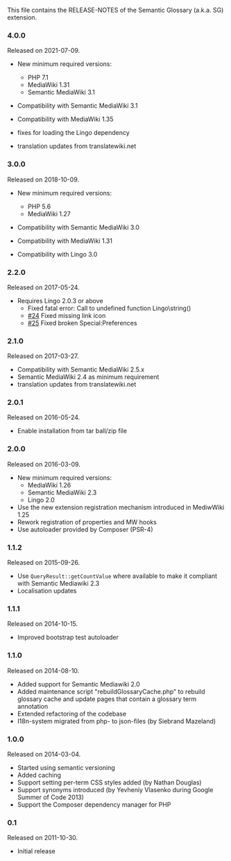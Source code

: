 This file contains the RELEASE-NOTES of the Semantic Glossary (a.k.a. SG) extension.

### 4.0.0

Released on 2021-07-09.

* New minimum required versions:
	* PHP 7.1
	* MediaWiki 1.31
	* Semantic MediaWiki 3.1

* Compatibility with Semantic MediaWiki 3.1
* Compatibility with MediaWiki 1.35

* fixes for loading the Lingo dependency
* translation updates from translatewiki.net

### 3.0.0

Released on 2018-10-09.

* New minimum required versions:
	* PHP 5.6
	* MediaWiki 1.27

* Compatibility with Semantic MediaWiki 3.0
* Compatibility with MediaWiki 1.31
* Compatibility with Lingo 3.0

### 2.2.0

Released on 2017-05-24.

* Requires Lingo 2.0.3 or above
	* Fixed fatal error: Call to undefined function Lingo\string()
	* [#24](https://github.com/SemanticMediaWiki/SemanticGlossary/issues/24) Fixed missing link icon
	* [#25](https://github.com/SemanticMediaWiki/SemanticGlossary/issues/25) Fixed broken Special:Preferences

### 2.1.0

Released on 2017-03-27.

* Compatibility with Semantic MediaWiki 2.5.x
* Semantic MediaWiki 2.4 as minimum requirement
* translation updates from translatewiki.net

### 2.0.1

Released on 2016-05-24.

* Enable installation from tar ball/zip file

### 2.0.0

Released on 2016-03-09.

* New minimum required versions:
	* MediaWiki 1.26
	* Semantic MediaWiki 2.3
	* Lingo 2.0
* Use the new extension registration mechanism introduced in MediwWiki 1.25
* Rework registration of properties and MW hooks
* Use autoloader provided by Composer (PSR-4)

### 1.1.2

Released on 2015-09-26.

* Use `QueryResult::getCountValue` where available to make it compliant with Semantic Mediawiki 2.3
* Localisation updates

### 1.1.1

Released on 2014-10-15.

* Improved bootstrap test autoloader

### 1.1.0

Released on 2014-08-10.

* Added support for Semantic Mediawiki 2.0
* Added maintenance script "rebuildGlossaryCache.php" to rebuild glossary cache and update pages that contain a glossary term annotation
* Extended refactoring of the codebase
* I18n-system migrated from php- to json-files (by Siebrand Mazeland)


### 1.0.0

Released on 2014-03-04.

* Started using semantic versioning
* Added caching
* Support setting per-term CSS styles added (by Nathan Douglas)
* Support synonyms introduced (by Yevheniy Vlasenko during Google Summer of Code 2013)
* Support the Composer dependency manager for PHP

### 0.1

Released on 2011-10-30.

* Initial release
